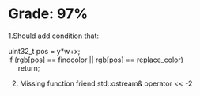 # Grade: 97%

1.Should add condition that:	
<p>
  uint32_t pos = y*w+x; <br>
	if (rgb[pos] == findcolor || rgb[pos] == replace_color) <br>
	&nbsp;&nbsp;&nbsp;&nbsp; return;
</p>  

2. Missing function friend std::ostream& operator <<  -2